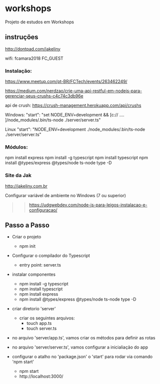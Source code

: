 # workshops
Projeto de estudos em Workshops

## instruções
http://dontpad.com/jakeliny

wifi: fcamara2018
FC_GUEST 

### Instalação: 
https://www.meetup.com/pt-BR/FCTech/events/263462249/


https://medium.com/nerdzao/crie-uma-api-restful-em-nodejs-para-gerenciar-seus-crushs-c4c74c3db96e


api de crush: https://crush-management.herokuapp.com/api/crushs


Windows:
"start": "set NODE_ENV=development && [c:// .... ]/node_modules/.bin/ts-node ./server/server.ts"

Linux
"start": "NODE_ENV=development ./node_modules/.bin/ts-node ./server/server.ts"

### Módulos:
npm install express
npm install -g typescript
npm install typescript
npm install  @types/express @types/node ts-node type -D


### Site da Jak
http://jakeliny.com.br

Configurar variável de ambiente no Windows (7 ou superior)

>> https://udgwebdev.com/node-js-para-leigos-instalacao-e-configuracao/

## Passo a Passo
- Criar o projeto
  - npm init
  
- Configurar o compilador do Typescript
  - entry point: server.ts

- instalar componentes
  - npm install -g typescript
  - npm install typescript
  - npm install express
  - npm install  @types/express @types/node ts-node type -D

- criar diretorio 'server'
  - criar os seguintes arquivos:
    - touch app.ts
    - touch server.ts

- no arquivo 'server/app.ts', vamos criar os métodos para definir as rotas
- no arquivo 'server/server.ts', vamos configurar a inicialiação do app
- configurar o atalho no 'package.json' o 'start' para rodar via comando 'npm start'
  - npm start
  - http://localhost:3000/


